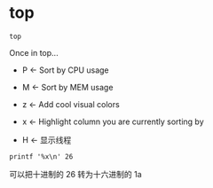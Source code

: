 # top

```
top
```

Once in top...

- P <- Sort by CPU usage

- M <- Sort by MEM usage

- z <- Add cool visual colors

- x <- Highlight column you are currently sorting by

- H <- 显示线程


```
printf '%x\n' 26
```

可以把十进制的 26 转为十六进制的 1a